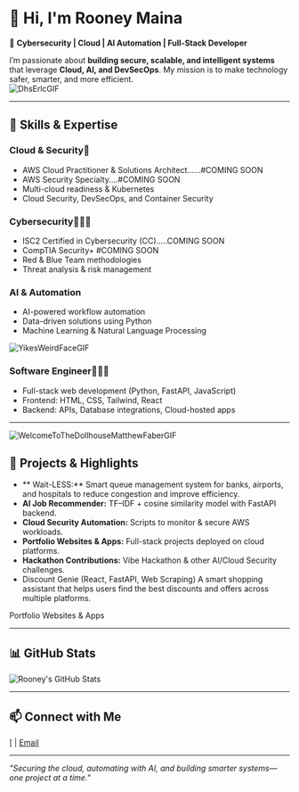 # 👋 Hi, I'm Rooney Maina

🔐 **Cybersecurity | Cloud | AI Automation | Full-Stack Developer**

I’m passionate about **building secure, scalable, and intelligent systems** that leverage **Cloud, AI, and DevSecOps**. My mission is to make technology safer, smarter, and more efficient.  
           ![DhsErlcGIF](https://github.com/user-attachments/assets/2115ec0d-ba1e-4ac0-b630-d7d33f9f84f4)


---

## 🚀 Skills & Expertise

### Cloud & Security🪪
- AWS Cloud Practitioner & Solutions Architect......#COMING SOON
- AWS Security Specialty....#COMING SOON
- Multi-cloud readiness & Kubernetes
- Cloud Security, DevSecOps, and Container Security

  

### Cybersecurity🪪🪪🪪
- ISC2 Certified in Cybersecurity (CC).....COMING SOON
- CompTIA Security+     #COMING SOON
- Red & Blue Team methodologies
- Threat analysis & risk management

### AI & Automation

- AI-powered workflow automation
- Data-driven solutions using Python
- Machine Learning & Natural Language Processing
  
![YikesWeirdFaceGIF](https://github.com/user-attachments/assets/e67abdb5-77e4-4366-b250-03735e6196bc)

  

### Software Engineer🤖🤖🤖
- Full-stack web development (Python, FastAPI, JavaScript)
- Frontend: HTML, CSS, Tailwind, React
- Backend: APIs, Database integrations, Cloud-hosted apps

---
![WelcomeToTheDollhouseMatthewFaberGIF](https://github.com/user-attachments/assets/54e2c79f-a2af-4867-b47b-1a5347f68944)


## 🌟 Projects & Highlights


- **  Wait-LESS:** Smart queue management system for banks, airports, and hospitals to reduce congestion and improve efficiency.
- **AI Job Recommender:** TF–IDF + cosine similarity model with FastAPI backend.  
- **Cloud Security Automation:** Scripts to monitor & secure AWS workloads.  
- **Portfolio Websites & Apps:** Full-stack projects deployed on cloud platforms.  
- **Hackathon Contributions:** Vibe Hackathon & other AI/Cloud Security challenges.
- Discount Genie (React, FastAPI, Web Scraping)
A smart shopping assistant that helps users find the best discounts and offers across multiple platforms.

Portfolio Websites & Apps

---

## 📊 GitHub Stats

![Rooney's GitHub Stats](https://github-readme-stats.vercel.app/api?username=your-github-username&show_icons=true&theme=dark&count_private=true)

---

## 📫 Connect with Me

[ | [Email](mainarooney043@gmail.com)

---

*"Securing the cloud, automating with AI, and building smarter systems—one project at a time."*
